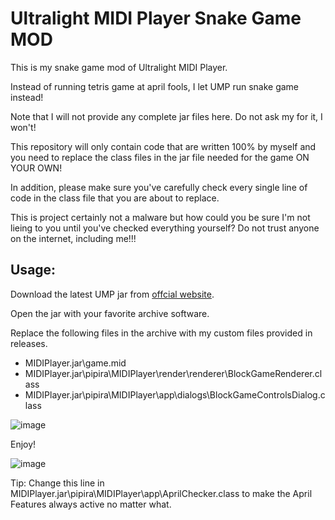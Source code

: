 # Ultralight MIDI Player Snake Game MOD
This is my snake game mod of Ultralight MIDI Player.

Instead of running tetris game at april fools, I let UMP run snake game instead! 

Note that I will not provide any complete jar files here. Do not ask my for it, I won't! 

This repository will only contain code that are written 100% by myself and you need to replace the class files in the jar file needed for the game ON YOUR OWN! 

In addition, please make sure you've carefully check every single line of code in the class file that you are about to replace. 

This is project certainly not a malware but how could you be sure I'm not lieing to you until you've checked everything yourself? Do not trust anyone on the internet, including me!!! 

## Usage: 
Download the latest UMP jar from [offcial website](https://pipiraworld.web.fc2.com/ump/en.html). 

Open the jar with your favorite archive software. 

Replace the following files in the archive with my custom files provided in releases. 

- MIDIPlayer.jar\game.mid
- MIDIPlayer.jar\pipira\MIDIPlayer\render\renderer\BlockGameRenderer.class
- MIDIPlayer.jar\pipira\MIDIPlayer\app\dialogs\BlockGameControlsDialog.class

![image](https://github.com/happymimimix/Ultralight-MIDI-Player-Snake-Game-MOD/assets/107282563/a735b6c3-b1a6-423f-b7f1-a76be5124066)

Enjoy!

![image](https://github.com/happymimimix/Ultralight-MIDI-Player-Snake-Game-MOD/assets/107282563/a66bc315-1d0f-49f3-82e8-ff09522ff2e3)

Tip: Change this line in MIDIPlayer.jar\pipira\MIDIPlayer\app\AprilChecker.class to make the April Features always active no matter what. 
